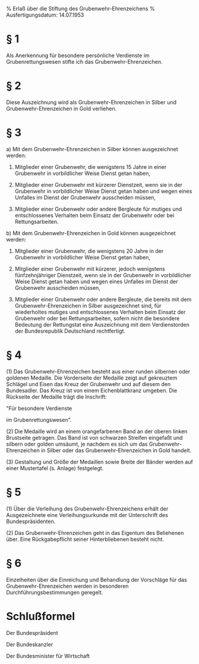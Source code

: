 % Erlaß über die Stiftung des Grubenwehr-Ehrenzeichens
% Ausfertigungsdatum: 14.07.1953
 
# § 1

Als Anerkennung für besondere persönliche Verdienste im Grubenrettungswesen stifte ich das Grubenwehr-Ehrenzeichen.

# § 2

Diese Auszeichnung wird als Grubenwehr-Ehrenzeichen in Silber und Grubenwehr-Ehrenzeichen in Gold verliehen.

# § 3

a) Mit dem Grubenwehr-Ehrenzeichen in Silber können ausgezeichnet werden:

1. Mitglieder einer Grubenwehr, die wenigstens 15 Jahre in einer Grubenwehr in vorbildlicher Weise Dienst getan haben,

2. Mitglieder einer Grubenwehr mit kürzerer Dienstzeit, wenn sie in der Grubenwehr in vorbildlicher Weise Dienst getan haben und wegen eines Unfalles im Dienst der Grubenwehr ausscheiden müssen,

3. Mitglieder einer Grubenwehr oder andere Bergleute für mutiges und entschlossenes Verhalten beim Einsatz der Grubenwehr oder bei Rettungsarbeiten.

b) Mit dem Grubenwehr-Ehrenzeichen in Gold können ausgezeichnet werden:

1. Mitglieder einer Grubenwehr, die wenigstens 20 Jahre in der Grubenwehr in vorbildlicher Weise Dienst getan haben,

2. Mitglieder einer Grubenwehr mit kürzerer, jedoch wenigstens fünfzehnjähriger Dienstzeit, wenn sie in der Grubenwehr in vorbildlicher Weise Dienst getan haben und wegen eines Unfalles im Dienst der Grubenwehr ausscheiden müssen,

3. Mitglieder einer Grubenwehr oder andere Bergleute, die bereits mit dem Grubenwehr-Ehrenzeichen in Silber ausgezeichnet sind, für wiederholtes mutiges und entschlossenes Verhalten beim Einsatz der Grubenwehr oder bei Rettungsarbeiten, sofern nicht die besondere Bedeutung der Rettungstat eine Auszeichnung mit dem Verdienstorden der Bundesrepublik Deutschland rechtfertigt.

# § 4

(1) Das Grubenwehr-Ehrenzeichen besteht aus einer runden silbernen oder goldenen Medaille. Die Vorderseite der Medaille zeigt auf gekreuztem Schlägel und Eisen das Kreuz der Grubenwehr und auf diesem den Bundesadler. Das Kreuz ist von einem Eichenblattkranz umgeben. Die Rückseite der Medaille trägt die Inschrift:

  
"Für besondere Verdienste

im Grubenrettungswesen".

(2) Die Medaille wird an einem orangefarbenen Band an der oberen linken Brustseite getragen. Das Band ist von schwarzen Streifen eingefaßt und silbern oder golden umsäumt, je nachdem es sich um das Grubenwehr-Ehrenzeichen in Silber oder das Grubenwehr-Ehrenzeichen in Gold handelt.

(3) Gestaltung und Größe der Medaillen sowie Breite der Bänder werden auf einer Mustertafel (s. Anlage) festgelegt.

# § 5

(1) Über die Verleihung des Grubenwehr-Ehrenzeichens erhält der Ausgezeichnete eine Verleihungsurkunde mit der Unterschrift des Bundespräsidenten.

(2) Das Grubenwehr-Ehrenzeichen geht in das Eigentum des Beliehenen über. Eine Rückgabepflicht seiner Hinterbliebenen besteht nicht.

# § 6

Einzelheiten über die Einreichung und Behandlung der Vorschläge für das Grubenwehr-Ehrenzeichen werden in besonderen Durchführungsbestimmungen geregelt.

# Schlußformel

Der Bundespräsident  

Der Bundeskanzler  

Der Bundesminister für Wirtschaft
